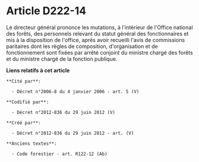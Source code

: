 # Article D222-14

Le directeur général prononce les mutations, à l'intérieur de l'Office national des forêts, des personnels relevant du statut
général des fonctionnaires et mis à la disposition de l'office, après avoir recueilli l'avis de commissions paritaires dont
les règles de composition, d'organisation et de fonctionnement sont fixées par arrêté conjoint du ministre chargé des forêts
et du ministre chargé de la fonction publique.

**Liens relatifs à cet article**

	**Cité par**:

	  - Décret n°2006-8 du 4 janvier 2006 - art. 5 (V)

	**Codifié par**:

	  - Décret n°2012-836 du 29 juin 2012 (V)

	**Créé par**:

	  - Décret n°2012-836 du 29 juin 2012 - art. (V)

	**Anciens textes**:

	  - Code forestier - art. R122-12 (Ab)
